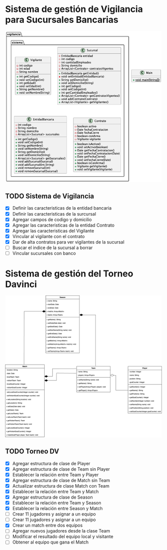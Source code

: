 # Sistema de gestión de Vigilancia para Sucursales Bancarias

![class_diagram.png](class_diagram.png)

## TODO Sistema de Vigilancia
- [x] Definir las caracteristicas de la entidad bancaria
- [x] Definir las caracteristicas de la surcursal
- [x] Agregar campos de codigo y domicilio
- [x] Agregar las caracteristicas de la entidad Contrato
- [x] Agregar las caracteristicas del Vigilante
- [x] Vincular al vigilante con el contrato
- [x] Dar de alta contratos para ver vigilantes de la sucursal
- [ ] Buscar el indice de la sucursal a borrar
- [ ] Vincular sucursales con banco

# Sistema de gestión del Torneo Davinci

![class_diagram_tournament.png](class_diagram_tournament.png)

## TODO Torneo DV
- [x] Agregar estructura de clase de Player
- [x] Agregar estructura de clase de Team sin Player
- [x] Establecer la relación entre Team y Player
- [x] Agregar estructura de clase de Match sin Team
- [x] Actualizar estructura de clase Match con Team
- [x] Establecer la relación entre Team y Match
- [x] Agregar estructura de clase de Season
- [x] Establecer la relación entre Team y Season
- [x] Establecer la relación entre Season y Match
- [ ] Crear 11 jugadores y asignar a un equipo
- [ ] Crear 11 jugadores y asignar a un equipo
- [x] Crear un match entre dos equipos
- [ ] Agregar nuevos jugadores desde la clase Team
- [ ] Modificar el resultado del equipo local y visitante
- [ ] Obtener al equipo que gana el Match
